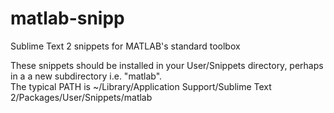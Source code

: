 matlab-snipp
============

Sublime Text 2 snippets for MATLAB's standard toolbox

These snippets should be installed in your User/Snippets directory, perhaps in a a new subdirectory i.e. "matlab".  
The typical PATH is ~/Library/Application Support/Sublime Text 2/Packages/User/Snippets/matlab
